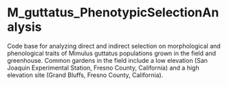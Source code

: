 # M_guttatus_PhenotypicSelectionAnalysis
Code base for analyzing direct and indirect selection on morphological and phenological traits of Mimulus guttatus populations grown in the field and greenhouse. Common gardens in the field include a low elevation (San Joaquin Experimental Station, Fresno County, California) and a high elevation site (Grand Bluffs, Fresno County, California).

